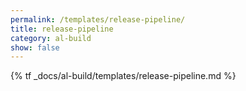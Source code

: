 ```yaml
---
permalink: /templates/release-pipeline/
title: release-pipeline
category: al-build
show: false
---
```


{% tf _docs/al-build/templates/release-pipeline.md %}
